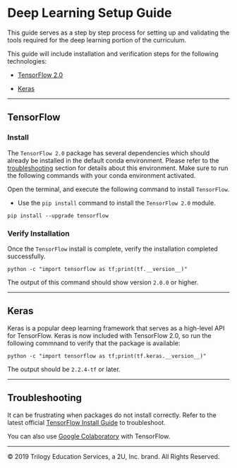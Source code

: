 # Deep Learning Setup Guide

This guide serves as a step by step process for setting up and validating the tools required for the deep learning portion of the curriculum.

This guide will include installation and verification steps for the following technologies:

* [TensorFlow 2.0](#TensorFlow)

* [Keras](#Keras)

---

## TensorFlow

### Install

The `TensorFlow 2.0` package has several dependencies which should already be installed in the default conda environment. Please refer to the [troubleshooting](#Troubleshooting) section for details about this environment. Make sure to run the following commands with your conda environment activated.

Open the terminal, and execute the following command to install `TensorFlow`.

* Use the `pip install` command to install the `TensorFlow 2.0` module.

```shell
pip install --upgrade tensorflow
```

### Verify Installation

Once the `TensorFlow` install is complete, verify the installation completed successfully.

```shell
python -c "import tensorflow as tf;print(tf.__version__)"
```

The output of this command should show version `2.0.0` or higher.

---

## Keras

Keras is a popular deep learning framework that serves as a high-level API for TensorFlow. Keras is now included with TensorFlow 2.0, so run the following commnand to verify that the package is available:

```shell
python -c "import tensorflow as tf;print(tf.keras.__version__)"
```

The output should be `2.2.4-tf` or later.

---

## Troubleshooting

It can be frustrating when packages do not install correctly. Refer to the latest official [TensorFlow Install Guide](https://www.tensorflow.org/install/pip) to troubleshoot.

You can also use [Google Colaboratory](https://colab.research.google.com/) with TensorFlow.

---

© 2019 Trilogy Education Services, a 2U, Inc. brand. All Rights Reserved.
